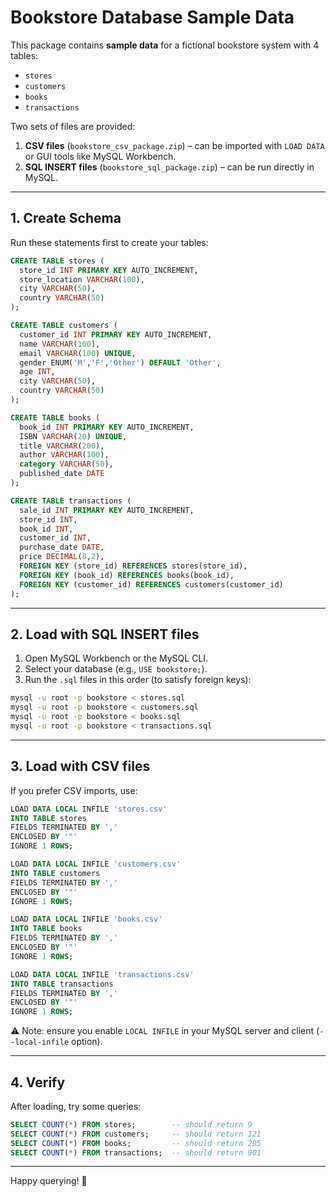 # Bookstore Database Sample Data

This package contains **sample data** for a fictional bookstore system with 4 tables:
- `stores`
- `customers`
- `books`
- `transactions`

Two sets of files are provided:
1. **CSV files** (`bookstore_csv_package.zip`) – can be imported with `LOAD DATA` or GUI tools like MySQL Workbench.
2. **SQL INSERT files** (`bookstore_sql_package.zip`) – can be run directly in MySQL.

---

## 1. Create Schema

Run these statements first to create your tables:

```sql
CREATE TABLE stores (
  store_id INT PRIMARY KEY AUTO_INCREMENT,
  store_location VARCHAR(100),
  city VARCHAR(50),
  country VARCHAR(50)
);

CREATE TABLE customers (
  customer_id INT PRIMARY KEY AUTO_INCREMENT,
  name VARCHAR(100),
  email VARCHAR(100) UNIQUE,
  gender ENUM('M','F','Other') DEFAULT 'Other',
  age INT,
  city VARCHAR(50),
  country VARCHAR(50)
);

CREATE TABLE books (
  book_id INT PRIMARY KEY AUTO_INCREMENT,
  ISBN VARCHAR(20) UNIQUE,
  title VARCHAR(200),
  author VARCHAR(100),
  category VARCHAR(50),
  published_date DATE
);

CREATE TABLE transactions (
  sale_id INT PRIMARY KEY AUTO_INCREMENT,
  store_id INT,
  book_id INT,
  customer_id INT,
  purchase_date DATE,
  price DECIMAL(8,2),
  FOREIGN KEY (store_id) REFERENCES stores(store_id),
  FOREIGN KEY (book_id) REFERENCES books(book_id),
  FOREIGN KEY (customer_id) REFERENCES customers(customer_id)
);
```

---

## 2. Load with SQL INSERT files

1. Open MySQL Workbench or the MySQL CLI.  
2. Select your database (e.g., `USE bookstore;`).  
3. Run the `.sql` files in this order (to satisfy foreign keys):

```bash
mysql -u root -p bookstore < stores.sql
mysql -u root -p bookstore < customers.sql
mysql -u root -p bookstore < books.sql
mysql -u root -p bookstore < transactions.sql
```

---

## 3. Load with CSV files

If you prefer CSV imports, use:

```sql
LOAD DATA LOCAL INFILE 'stores.csv'
INTO TABLE stores
FIELDS TERMINATED BY ','
ENCLOSED BY '"'
IGNORE 1 ROWS;

LOAD DATA LOCAL INFILE 'customers.csv'
INTO TABLE customers
FIELDS TERMINATED BY ','
ENCLOSED BY '"'
IGNORE 1 ROWS;

LOAD DATA LOCAL INFILE 'books.csv'
INTO TABLE books
FIELDS TERMINATED BY ','
ENCLOSED BY '"'
IGNORE 1 ROWS;

LOAD DATA LOCAL INFILE 'transactions.csv'
INTO TABLE transactions
FIELDS TERMINATED BY ','
ENCLOSED BY '"'
IGNORE 1 ROWS;
```

⚠️ Note: ensure you enable `LOCAL INFILE` in your MySQL server and client (`--local-infile` option).

---

## 4. Verify

After loading, try some queries:

```sql
SELECT COUNT(*) FROM stores;        -- should return 9
SELECT COUNT(*) FROM customers;     -- should return 121
SELECT COUNT(*) FROM books;         -- should return 205
SELECT COUNT(*) FROM transactions;  -- should return 901
```

---

Happy querying! 🎉
